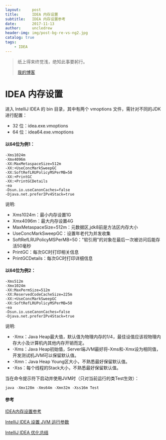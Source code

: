 ```yaml
---
layout:     post
title:      IDEA 内存设置
subtitle:   IDEA 内存设置参考
date:       2017-11-13
author:     uncledrew
header-img: img/post-bg-re-vs-ng2.jpg
catalog: true
tags:
    - IDEA
---
```


> 纸上得来终觉浅，绝知此事要躬行。
>
> [我的博客](http://uncledrew.405go.cn/)

# IDEA 内存设置
进入 IntelliJ IDEA 的 bin 目录，其中有两个 vmoptions 文件，需针对不同的JDK进行配置：
- 32 位：idea.exe.vmoptions
- 64 位：idea64.exe.vmoptions

#### 以64位为例1：
```
-Xms1024m  
-Xmx4096m  
-XX:MaxMetaspaceSize=512m  
-XX:+UseConcMarkSweepGC  
-XX:SoftRefLRUPolicyMSPerMB=50  
-XX:+PrintGC     
-XX:+PrintGCDetails  
-ea  
-Dsun.io.useCanonCaches=false  
-Djava.net.preferIPv4Stack=true 
```

说明:
- Xms1024m：最小内存设置1G
- Xmx4096m：最大内存设置4G
- MaxMetaspaceSize=512m：元数据区,jdk8前是方法区内存大小
- UseConcMarkSweepGC：设置年老代为并发收集
- SoftRefLRUPolicyMSPerMB=50："软引用"的对象在最后一次被访问后能存活50毫秒
- PrintGC：每次GC时打印相关信息 
- PrintGCDetails：每次GC时打印详细信息


#### 以64位为例2：
```
-Xms512m  
-Xmx1024m  
-XX:MaxPermSize=512m  
-XX:ReservedCodeCacheSize=225m  
-XX:+UseConcMarkSweepGC  
-XX:SoftRefLRUPolicyMSPerMB=50  
-ea  
-Dsun.io.useCanonCaches=false  
-Djava.net.preferIPv4Stack=true  
```

说明:
- -Xmx：Java Heap最大值，默认值为物理内存的1/4，最佳设值应该视物理内存大小及计算机内其他内存开销而定。
- -Xms：Java Heap初始值，Server端JVM最好将-Xms和-Xmx设为相同值，开发测试机JVM可以保留默认值。
- -Xmn：Java Heap Young区大小，不熟悉最好保留默认值。
- -Xss：每个线程的Stack大小，不熟悉最好保留默认值。

当在命令提示符下启动并使用JVM时（只对当前运行的类Test生效）：
```
java -Xmx128m -Xms64m -Xmn32m -Xss16m Test
```

#### 参考
[IDEA内存设置参考](http://blog.csdn.net/mediocre117/article/details/54925038)

[IntelliJ IDEA 设置 JVM 运行参数](http://blog.csdn.net/kl28978113/article/details/53031710)

[IntelliJ IDEA 优化总结](http://blog.163.com/mr_liuyong/blog/static/12342437620111172623969/)
